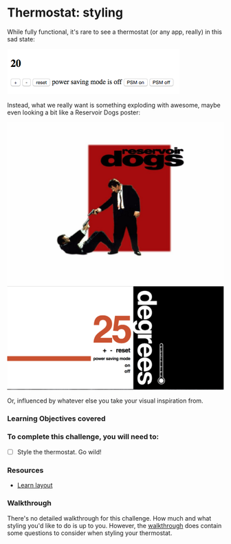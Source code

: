 # Thermostat: styling

While fully functional, it's rare to see a thermostat (or any app, really) in this sad state:

![unstyled](images/thermostat-unstyled.png)

Instead, what we really want is something exploding with awesome, maybe even looking a bit like a Reservoir Dogs poster:

![Reservoir Dogs Poster of a man standing up pointing a gun at another man who is lying down and also pointing a gun at the first man.](images/reservoir-dogs.jpg)
![styled](images/thermostat-styled.png)

Or, influenced by whatever else you take your visual inspiration from.

### Learning Objectives covered

### To complete this challenge, you will need to:

- [ ] Style the thermostat.  Go wild!

### Resources

- [Learn layout](http://learnlayout.com/)

### Walkthrough

There's no detailed walkthrough for this challenge.  How much and what styling you'd like to do is up to you.  However, the [walkthrough](walkthroughs/styling.md) does contain some questions to consider when styling your thermostat.
